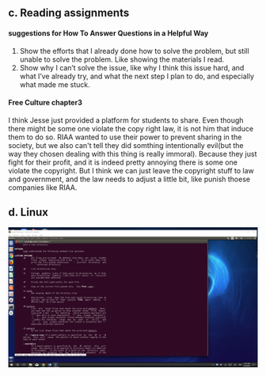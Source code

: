 ## c. Reading assignments
#### suggestions for How To Answer Questions in a Helpful Way
1. Show the efforts that I already done how to solve the problem, but still unable to solve the problem. Like showing the materials I read.
2. Show why I can’t solve the issue, like why I think this issue hard, and what I’ve already try, and what the next step I plan to do, and especially what made me stuck.

#### Free Culture chapter3
  I think Jesse just provided a platform for students to share. Even though there might be some one violate the copy right law, it is not him that induce them to do so. RIAA wanted to use their power to prevent sharing in the society, but we also can't tell they did somthing intentionally evil(but the way they chosen dealing with this thing is really immoral). Because they just fight for their profit, and it is indeed pretty annoying there is some one violate the copyright. But I think we can just leave the copyright stuff to law and government, and the law needs to adjust a little bit, like punish thoese companies like RIAA.


## d. Linux
![test](./Image/Linux.png)
